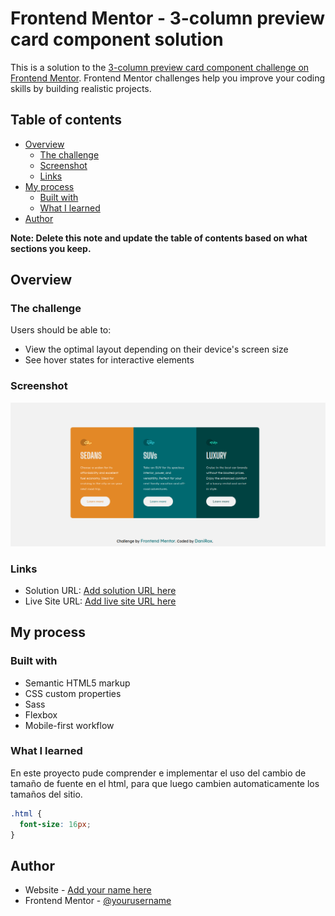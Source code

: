 # Frontend Mentor - 3-column preview card component solution

This is a solution to the [3-column preview card component challenge on Frontend Mentor](https://www.frontendmentor.io/challenges/3column-preview-card-component-pH92eAR2-). Frontend Mentor challenges help you improve your coding skills by building realistic projects. 

## Table of contents

- [Overview](#overview)
  - [The challenge](#the-challenge)
  - [Screenshot](#screenshot)
  - [Links](#links)
- [My process](#my-process)
  - [Built with](#built-with)
  - [What I learned](#what-i-learned)
- [Author](#author)

**Note: Delete this note and update the table of contents based on what sections you keep.**

## Overview

### The challenge

Users should be able to:

- View the optimal layout depending on their device's screen size
- See hover states for interactive elements

### Screenshot

![](./images/Captura%20de%20pantalla%20-2023-07-03%2013-22-08.png)



### Links

- Solution URL: [Add solution URL here](https://www.frontendmentor.io/solutions/sass-flexbox-g4q1URbm7g)
- Live Site URL: [Add live site URL here](https://danirox.github.io/Componente-de-tarjeta/)

## My process

### Built with

- Semantic HTML5 markup
- CSS custom properties
- Sass
- Flexbox
- Mobile-first workflow


### What I learned

En este proyecto pude comprender e implementar el uso del cambio de tamaño de fuente en el html, para que luego cambien automaticamente los tamaños del sitio.


```css
.html {
  font-size: 16px;
}
```

## Author

- Website - [Add your name here](https://danirox.github.io/DaniRox-Portfolio/)
- Frontend Mentor - [@yourusername](https://www.frontendmentor.io/profile/DaniRox)

